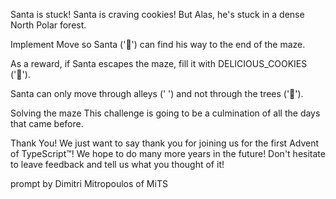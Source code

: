 Santa is stuck!
Santa is craving cookies! But Alas, he's stuck in a dense North Polar forest.

Implement Move so Santa ('🎅') can find his way to the end of the maze.

As a reward, if Santa escapes the maze, fill it with DELICIOUS_COOKIES ('🍪').

Santa can only move through alleys (' ') and not through the trees ('🎄').

Solving the maze
This challenge is going to be a culmination of all the days that came before.

Thank You!
We just want to say thank you for joining us for the first Advent of TypeScript™! We hope to do many more years in the future! Don't hesitate to leave feedback and tell us what you thought of it!

prompt by Dimitri Mitropoulos of MiTS